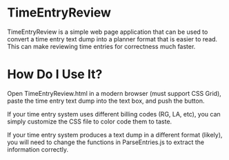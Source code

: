 # TimeEntryReview

TimeEntryReview is a simple web page application that can be used to convert a time entry text dump into a planner format that is easier to read. This can make reviewing time entries for correctness much faster.

# How Do I Use It?

Open TimeEntryReview.html in a modern browser (must support CSS Grid), paste the time entry text dump into the text box, and push the button.

If your time entry system uses different billing codes (RG, LA, etc), you can simply customize the CSS file to color code them to taste.

If your time entry system produces a text dump in a different format (likely), you will need to change the functions in ParseEntries.js to extract the information correctly.
